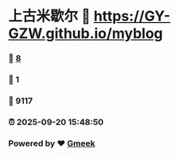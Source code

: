 # 上古米歇尔 :link: https://GY-GZW.github.io/myblog 
### :page_facing_up: [8](https://GY-GZW.github.io/myblog/tag.html) 
### :speech_balloon: 1 
### :hibiscus: 9117 
### :alarm_clock: 2025-09-20 15:48:50 
### Powered by :heart: [Gmeek](https://github.com/Meekdai/Gmeek)
